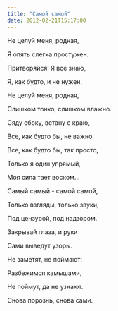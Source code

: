 ```yaml
---
title: "Самой самой"
date: 2012-02-21T15:17:00
---
```


Не целуй меня, родная,

Я опять слегка простужен.

Притворяйся! Я все знаю,

Я, как будто, и не нужен.



Не целуй меня, родная,

Слишком тонко, слишком влажно.

Сяду сбоку, встану с краю,

Все, как будто бы, не важно.



Все, как будто бы, так просто,

Только я один упрямый,

Моя сила тает воском...

Самый самый - самой самой,



Только взгляды, только звуки,

Под цензурой, под надзором.

Закрывай глаза, и руки

Сами выведут узоры.



Не заметят, не поймают:

Разбежимся камышами,

Не поймут, да не узнают.

Снова порознь, снова сами.
